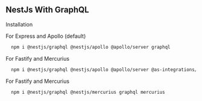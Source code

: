 ## NestJs With GraphQL

Installation

For Express and Apollo (default)
```bash
  npm i @nestjs/graphql @nestjs/apollo @apollo/server graphql
```

For Fastify and Mercurius
```bash
  npm i @nestjs/graphql @nestjs/apollo @apollo/server @as-integrations/fastify graphql
```

For Fastify and Mercurius
```bash
  npm i @nestjs/graphql @nestjs/mercurius graphql mercurius
```
